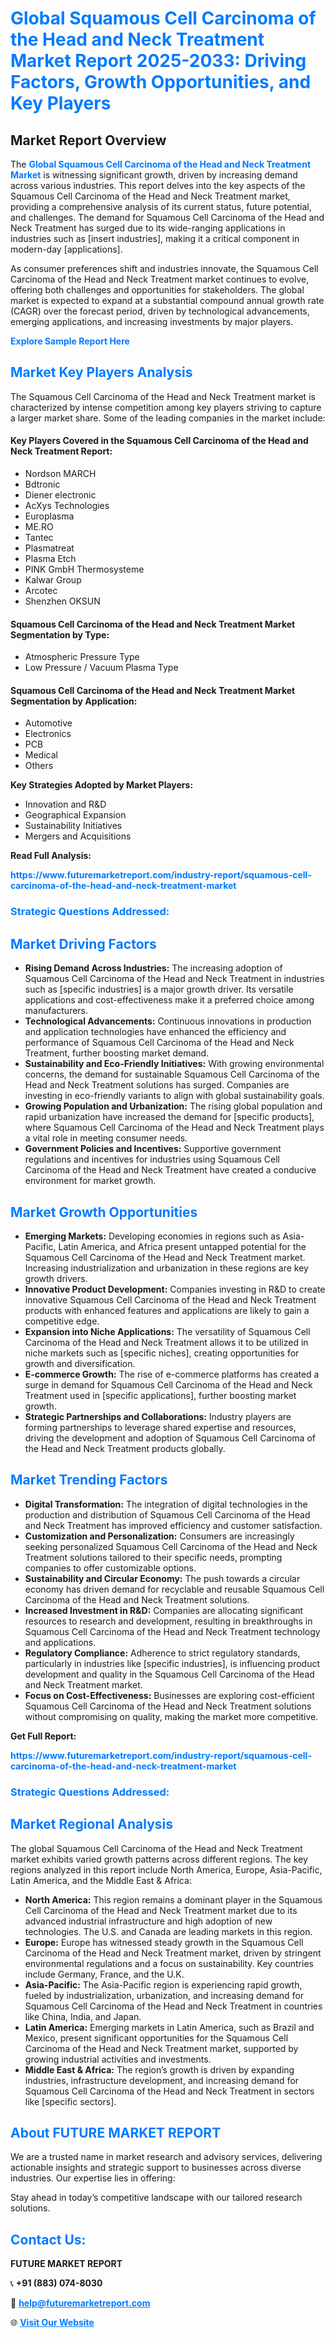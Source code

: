<h1 style="color: #007BFF;">Global Squamous Cell Carcinoma of the Head and Neck Treatment Market Report 2025-2033: Driving Factors, Growth Opportunities, and Key Players</h1>

<section id="overview">
<h2>Market Report Overview</h2>
<p>The <a href="https://www.futuremarketreport.com/industry-report/squamous-cell-carcinoma-of-the-head-and-neck-treatment-market" style="color: #007BFF; text-decoration: none;"><strong>Global Squamous Cell Carcinoma of the Head and Neck Treatment Market</strong></a> is witnessing significant growth, driven by increasing demand across various industries. This report delves into the key aspects of the Squamous Cell Carcinoma of the Head and Neck Treatment market, providing a comprehensive analysis of its current status, future potential, and challenges. The demand for Squamous Cell Carcinoma of the Head and Neck Treatment has surged due to its wide-ranging applications in industries such as [insert industries], making it a critical component in modern-day [applications].</p>
<p>As consumer preferences shift and industries innovate, the Squamous Cell Carcinoma of the Head and Neck Treatment market continues to evolve, offering both challenges and opportunities for stakeholders. The global market is expected to expand at a substantial compound annual growth rate (CAGR) over the forecast period, driven by technological advancements, emerging applications, and increasing investments by major players.</p>
</section>

<section id="overview">
<p><a href="https://www.futuremarketreport.com/request-sample/reportId=33944" style="color: #007BFF; text-decoration: none;"><strong>Explore Sample Report Here</strong></a></p>
</section>

<section id="key-players">
<h2 style="color: #007BFF;">Market Key Players Analysis</h2>
<p>The Squamous Cell Carcinoma of the Head and Neck Treatment market is characterized by intense competition among key players striving to capture a larger market share. Some of the leading companies in the market include:</p>
<h4>Key Players Covered in the Squamous Cell Carcinoma of the Head and Neck Treatment Report:</h4>
<ul><li>Nordson MARCH</li><li>Bdtronic</li><li>Diener electronic</li><li>AcXys Technologies</li><li>Europlasma</li><li>ME.RO</li><li>Tantec</li><li>Plasmatreat</li><li>Plasma Etch</li><li>PINK GmbH Thermosysteme</li><li>Kalwar Group</li><li>Arcotec</li><li>Shenzhen OKSUN</li></ul>
<h4>Squamous Cell Carcinoma of the Head and Neck Treatment Market Segmentation by Type:</h4>
<ul><li>Atmospheric Pressure Type</li><li>Low Pressure / Vacuum Plasma Type</li></ul>

<h4>Squamous Cell Carcinoma of the Head and Neck Treatment Market Segmentation by Application:</h4>
<ul><li>Automotive</li><li>Electronics</li><li>PCB</li><li>Medical</li><li>Others</li></ul>
<p><strong>Key Strategies Adopted by Market Players:</strong></p>
<ul>
<li>Innovation and R&D</li>
<li>Geographical Expansion</li>
<li>Sustainability Initiatives</li>
<li>Mergers and Acquisitions</li>
</ul>
</section>

<section>
<p><strong>Read Full Analysis: </strong></p><a href="https://www.futuremarketreport.com/industry-report/squamous-cell-carcinoma-of-the-head-and-neck-treatment-market" style="color: #007BFF; text-decoration: none;"><strong>https://www.futuremarketreport.com/industry-report/squamous-cell-carcinoma-of-the-head-and-neck-treatment-market</strong></a>
<h3 style="color: #007BFF;">Strategic Questions Addressed:</h3>
</section>

<section id="driving-factors">
<h2 style="color: #007BFF;">Market Driving Factors</h2>
<ul>
<li><strong>Rising Demand Across Industries:</strong> The increasing adoption of Squamous Cell Carcinoma of the Head and Neck Treatment in industries such as [specific industries] is a major growth driver. Its versatile applications and cost-effectiveness make it a preferred choice among manufacturers.</li>
<li><strong>Technological Advancements:</strong> Continuous innovations in production and application technologies have enhanced the efficiency and performance of Squamous Cell Carcinoma of the Head and Neck Treatment, further boosting market demand.</li>
<li><strong>Sustainability and Eco-Friendly Initiatives:</strong> With growing environmental concerns, the demand for sustainable Squamous Cell Carcinoma of the Head and Neck Treatment solutions has surged. Companies are investing in eco-friendly variants to align with global sustainability goals.</li>
<li><strong>Growing Population and Urbanization:</strong> The rising global population and rapid urbanization have increased the demand for [specific products], where Squamous Cell Carcinoma of the Head and Neck Treatment plays a vital role in meeting consumer needs.</li>
<li><strong>Government Policies and Incentives:</strong> Supportive government regulations and incentives for industries using Squamous Cell Carcinoma of the Head and Neck Treatment have created a conducive environment for market growth.</li>
</ul>
</section>

<section id="growth-opportunities">
<h2 style="color: #007BFF;">Market Growth Opportunities</h2>
<ul>
<li><strong>Emerging Markets:</strong> Developing economies in regions such as Asia-Pacific, Latin America, and Africa present untapped potential for the Squamous Cell Carcinoma of the Head and Neck Treatment market. Increasing industrialization and urbanization in these regions are key growth drivers.</li>
<li><strong>Innovative Product Development:</strong> Companies investing in R&D to create innovative Squamous Cell Carcinoma of the Head and Neck Treatment products with enhanced features and applications are likely to gain a competitive edge.</li>
<li><strong>Expansion into Niche Applications:</strong> The versatility of Squamous Cell Carcinoma of the Head and Neck Treatment allows it to be utilized in niche markets such as [specific niches], creating opportunities for growth and diversification.</li>
<li><strong>E-commerce Growth:</strong> The rise of e-commerce platforms has created a surge in demand for Squamous Cell Carcinoma of the Head and Neck Treatment used in [specific applications], further boosting market growth.</li>
<li><strong>Strategic Partnerships and Collaborations:</strong> Industry players are forming partnerships to leverage shared expertise and resources, driving the development and adoption of Squamous Cell Carcinoma of the Head and Neck Treatment products globally.</li>
</ul>
</section>

<section id="trending-factors">
<h2 style="color: #007BFF;">Market Trending Factors</h2>
<ul>
<li><strong>Digital Transformation:</strong> The integration of digital technologies in the production and distribution of Squamous Cell Carcinoma of the Head and Neck Treatment has improved efficiency and customer satisfaction.</li>
<li><strong>Customization and Personalization:</strong> Consumers are increasingly seeking personalized Squamous Cell Carcinoma of the Head and Neck Treatment solutions tailored to their specific needs, prompting companies to offer customizable options.</li>
<li><strong>Sustainability and Circular Economy:</strong> The push towards a circular economy has driven demand for recyclable and reusable Squamous Cell Carcinoma of the Head and Neck Treatment solutions.</li>
<li><strong>Increased Investment in R&D:</strong> Companies are allocating significant resources to research and development, resulting in breakthroughs in Squamous Cell Carcinoma of the Head and Neck Treatment technology and applications.</li>
<li><strong>Regulatory Compliance:</strong> Adherence to strict regulatory standards, particularly in industries like [specific industries], is influencing product development and quality in the Squamous Cell Carcinoma of the Head and Neck Treatment market.</li>
<li><strong>Focus on Cost-Effectiveness:</strong> Businesses are exploring cost-efficient Squamous Cell Carcinoma of the Head and Neck Treatment solutions without compromising on quality, making the market more competitive.</li>
</ul>
</section>

<section>
<p><strong>Get Full Report: </strong></p><a href="https://www.futuremarketreport.com/industry-report/squamous-cell-carcinoma-of-the-head-and-neck-treatment-market" style="color: #007BFF; text-decoration: none;"><strong>https://www.futuremarketreport.com/industry-report/squamous-cell-carcinoma-of-the-head-and-neck-treatment-market</strong></a>
<h3 style="color: #007BFF;">Strategic Questions Addressed:</h3>
</section>


<section id="regional-analysis">
<h2 style="color: #007BFF;">Market Regional Analysis</h2>
<p>The global Squamous Cell Carcinoma of the Head and Neck Treatment market exhibits varied growth patterns across different regions. The key regions analyzed in this report include North America, Europe, Asia-Pacific, Latin America, and the Middle East & Africa:</p>
<ul>
<li><strong>North America:</strong> This region remains a dominant player in the Squamous Cell Carcinoma of the Head and Neck Treatment market due to its advanced industrial infrastructure and high adoption of new technologies. The U.S. and Canada are leading markets in this region.</li>
<li><strong>Europe:</strong> Europe has witnessed steady growth in the Squamous Cell Carcinoma of the Head and Neck Treatment market, driven by stringent environmental regulations and a focus on sustainability. Key countries include Germany, France, and the U.K.</li>
<li><strong>Asia-Pacific:</strong> The Asia-Pacific region is experiencing rapid growth, fueled by industrialization, urbanization, and increasing demand for Squamous Cell Carcinoma of the Head and Neck Treatment in countries like China, India, and Japan.</li>
<li><strong>Latin America:</strong> Emerging markets in Latin America, such as Brazil and Mexico, present significant opportunities for the Squamous Cell Carcinoma of the Head and Neck Treatment market, supported by growing industrial activities and investments.</li>
<li><strong>Middle East & Africa:</strong> The region’s growth is driven by expanding industries, infrastructure development, and increasing demand for Squamous Cell Carcinoma of the Head and Neck Treatment in sectors like [specific sectors].</li>
</ul>
</section>

<footer>
<h2 style="color: #007BFF;">About FUTURE MARKET REPORT</h2>
<p>We are a trusted name in market research and advisory services, delivering actionable insights and strategic support to businesses across diverse industries. Our expertise lies in offering:</p>

<p>Stay ahead in today’s competitive landscape with our tailored research solutions.</p>

<h2 style="color: #007BFF;">Contact Us:</h2>
<p><strong>FUTURE MARKET REPORT</strong></p>
<p>📞 <strong>+91 (883) 074-8030</strong></p>
<p>📧 <strong><a href="mailto:help@futuremarketreport.com" style="color: #007BFF;">help@futuremarketreport.com</a></strong></p>
<p>🌐 <strong><a href="https://www.futuremarketreport.com/" style="color: #007BFF;">Visit Our Website</a></strong></p>
</footer>
